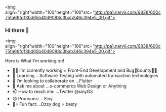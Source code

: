 <img align="right"width="100"height="100"src="http://pa1.narvii.com/6838/600c75fa66fdf3bd65b40d9088c3bab346c394e5_00.gif">
### Hi there 👋
<img align="right"width="100"height="100"src="http://pa1.narvii.com/6838/600c75fa66fdf3bd65b40d9088c3bab346c394e5_00.gif">
 
   
   Here is What I'm working on!

- 👩‍💻 I’m currently working = Front-End Development and Bug🐛bounty🐱‍💻
- 🌱 Learning ...Software Testing  with automated transaction technologies
- 👯 I’m looking to collaborate on ...Flutter
- 💬 Ask me about ...e-commerce Web Design or Anything 
- 📫 How to reach me: ...Twitter @sinyG3
- 😄 Pronouns: ...Siny 
- 🐶⚡ Fun fact:...Ozzy dog = besty  

